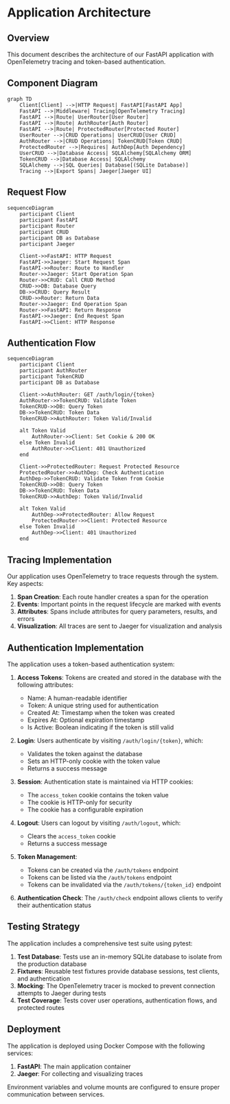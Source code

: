 # Application Architecture

## Overview

This document describes the architecture of our FastAPI application with OpenTelemetry tracing and token-based authentication.

## Component Diagram

```mermaid
graph TD
    Client[Client] -->|HTTP Request| FastAPI[FastAPI App]
    FastAPI -->|Middleware| Tracing[OpenTelemetry Tracing]
    FastAPI -->|Route| UserRouter[User Router]
    FastAPI -->|Route| AuthRouter[Auth Router]
    FastAPI -->|Route| ProtectedRouter[Protected Router]
    UserRouter -->|CRUD Operations| UserCRUD[User CRUD]
    AuthRouter -->|CRUD Operations| TokenCRUD[Token CRUD]
    ProtectedRouter -->|Requires| AuthDep[Auth Dependency]
    UserCRUD -->|Database Access| SQLAlchemy[SQLAlchemy ORM]
    TokenCRUD -->|Database Access| SQLAlchemy
    SQLAlchemy -->|SQL Queries| Database[(SQLite Database)]
    Tracing -->|Export Spans| Jaeger[Jaeger UI]
```

## Request Flow

```mermaid
sequenceDiagram
    participant Client
    participant FastAPI
    participant Router
    participant CRUD
    participant DB as Database
    participant Jaeger
    
    Client->>FastAPI: HTTP Request
    FastAPI->>Jaeger: Start Request Span
    FastAPI->>Router: Route to Handler
    Router->>Jaeger: Start Operation Span
    Router->>CRUD: Call CRUD Method
    CRUD->>DB: Database Query
    DB->>CRUD: Query Result
    CRUD->>Router: Return Data
    Router->>Jaeger: End Operation Span
    Router->>FastAPI: Return Response
    FastAPI->>Jaeger: End Request Span
    FastAPI->>Client: HTTP Response
```

## Authentication Flow

```mermaid
sequenceDiagram
    participant Client
    participant AuthRouter
    participant TokenCRUD
    participant DB as Database
    
    Client->>AuthRouter: GET /auth/login/{token}
    AuthRouter->>TokenCRUD: Validate Token
    TokenCRUD->>DB: Query Token
    DB->>TokenCRUD: Token Data
    TokenCRUD->>AuthRouter: Token Valid/Invalid
    
    alt Token Valid
        AuthRouter->>Client: Set Cookie & 200 OK
    else Token Invalid
        AuthRouter->>Client: 401 Unauthorized
    end
    
    Client->>ProtectedRouter: Request Protected Resource
    ProtectedRouter->>AuthDep: Check Authentication
    AuthDep->>TokenCRUD: Validate Token from Cookie
    TokenCRUD->>DB: Query Token
    DB->>TokenCRUD: Token Data
    TokenCRUD->>AuthDep: Token Valid/Invalid
    
    alt Token Valid
        AuthDep->>ProtectedRouter: Allow Request
        ProtectedRouter->>Client: Protected Resource
    else Token Invalid
        AuthDep->>Client: 401 Unauthorized
    end
```

## Tracing Implementation

Our application uses OpenTelemetry to trace requests through the system. Key aspects:

1. **Span Creation**: Each route handler creates a span for the operation
2. **Events**: Important points in the request lifecycle are marked with events
3. **Attributes**: Spans include attributes for query parameters, results, and errors
4. **Visualization**: All traces are sent to Jaeger for visualization and analysis

## Authentication Implementation

The application uses a token-based authentication system:

1. **Access Tokens**: Tokens are created and stored in the database with the following attributes:
   - Name: A human-readable identifier
   - Token: A unique string used for authentication
   - Created At: Timestamp when the token was created
   - Expires At: Optional expiration timestamp
   - Is Active: Boolean indicating if the token is still valid

2. **Login**: Users authenticate by visiting `/auth/login/{token}`, which:
   - Validates the token against the database
   - Sets an HTTP-only cookie with the token value
   - Returns a success message

3. **Session**: Authentication state is maintained via HTTP cookies:
   - The `access_token` cookie contains the token value
   - The cookie is HTTP-only for security
   - The cookie has a configurable expiration

4. **Logout**: Users can logout by visiting `/auth/logout`, which:
   - Clears the `access_token` cookie
   - Returns a success message

5. **Token Management**:
   - Tokens can be created via the `/auth/tokens` endpoint
   - Tokens can be listed via the `/auth/tokens` endpoint
   - Tokens can be invalidated via the `/auth/tokens/{token_id}` endpoint

6. **Authentication Check**: The `/auth/check` endpoint allows clients to verify their authentication status

## Testing Strategy

The application includes a comprehensive test suite using pytest:

1. **Test Database**: Tests use an in-memory SQLite database to isolate from the production database
2. **Fixtures**: Reusable test fixtures provide database sessions, test clients, and authentication
3. **Mocking**: The OpenTelemetry tracer is mocked to prevent connection attempts to Jaeger during tests
4. **Test Coverage**: Tests cover user operations, authentication flows, and protected routes

## Deployment

The application is deployed using Docker Compose with the following services:

1. **FastAPI**: The main application container
2. **Jaeger**: For collecting and visualizing traces

Environment variables and volume mounts are configured to ensure proper communication between services.
